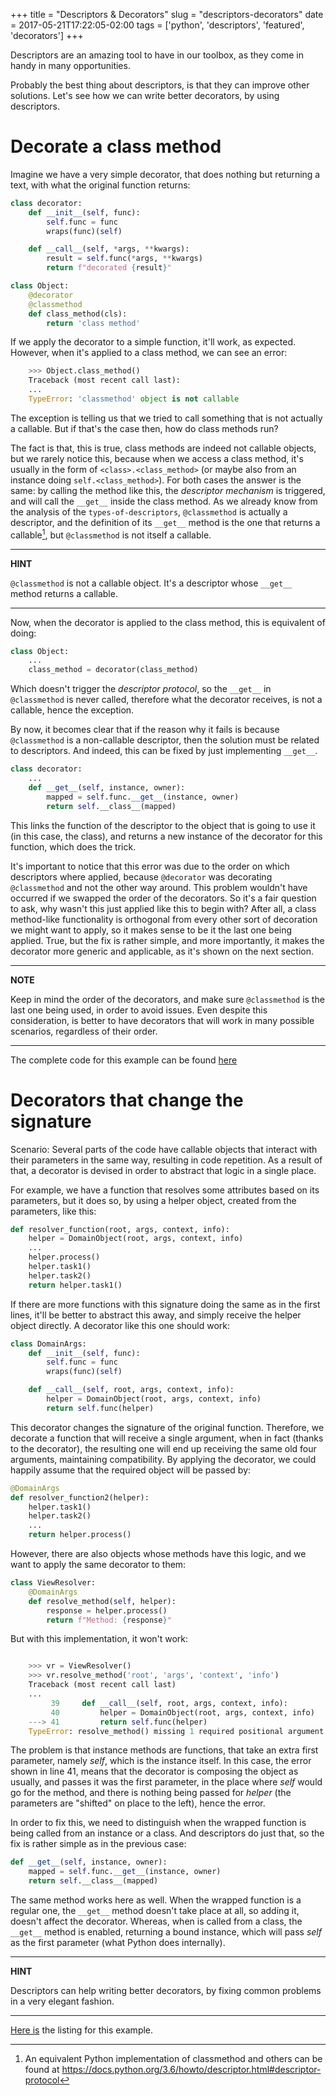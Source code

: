 +++
title = "Descriptors & Decorators"
slug = "descriptors-decorators"
date = 2017-05-21T17:22:05-02:00
tags = ['python', 'descriptors', 'featured', 'decorators']
+++

Descriptors are an amazing tool to have in our toolbox, as they come in
handy in many opportunities.

Probably the best thing about descriptors, is that they can improve
other solutions. Let\'s see how we can write better decorators, by using
descriptors.

# Decorate a class method

Imagine we have a very simple decorator, that does nothing but returning
a text, with what the original function returns:

```python
class decorator:
    def __init__(self, func):
        self.func = func
        wraps(func)(self)

    def __call__(self, *args, **kwargs):
        result = self.func(*args, **kwargs)
        return f"decorated {result}"

class Object:
    @decorator
    @classmethod
    def class_method(cls):
        return 'class method'
```

If we apply the decorator to a simple function, it\'ll work, as
expected. However, when it\'s applied to a class method, we can see an
error:

```python
    >>> Object.class_method()
    Traceback (most recent call last):
    ...
    TypeError: 'classmethod' object is not callable
```

The exception is telling us that we tried to call something that is not
actually a callable. But if that\'s the case then, how do class methods
run?

The fact is that, this is true, class methods are indeed not callable
objects, but we rarely notice this, because when we access a class
method, it\'s usually in the form of
`<class>.<class_method>` (or maybe also from an instance
doing `self.<class_method>`). For both cases the answer is the same: by
calling the method like this, the *descriptor mechanism* is triggered,
and will call the `__get__` inside the class method. As we already know
from the analysis of the `types-of-descriptors`, `@classmethod` is actually a descriptor, and the definition
of its `__get__` method is the one that returns a callable[^1], but
`@classmethod` is not itself a callable.

---
**HINT**

`@classmethod` is not a callable object. It\'s a descriptor whose
`__get__` method returns a callable.

---

Now, when the decorator is applied to the class method, this is
equivalent of doing:

```python
class Object:
    ...
    class_method = decorator(class_method)
```

Which doesn\'t trigger the *descriptor protocol*, so the `__get__` in
`@classmethod` is never called, therefore what the decorator receives,
is not a callable, hence the exception.

By now, it becomes clear that if the reason why it fails is because
`@classmethod` is a non-callable descriptor, then the solution must be
related to descriptors. And indeed, this can be fixed by just
implementing `__get__`.

```python
class decorator:
    ...
    def __get__(self, instance, owner):
        mapped = self.func.__get__(instance, owner)
        return self.__class__(mapped)
```

This links the function of the descriptor to the object that is going to
use it (in this case, the class), and returns a new instance of the
decorator for this function, which does the trick.

It\'s important to notice that this error was due to the order on which
descriptors where applied, because `@decorator` was decorating
`@classmethod` and not the other way around. This problem wouldn\'t have
occurred if we swapped the order of the decorators. So it\'s a fair
question to ask, why wasn\'t this just applied like this to begin with?
After all, a class method-like functionality is orthogonal from every
other sort of decoration we might want to apply, so it makes sense to be
it the last one being applied. True, but the fix is rather simple, and
more importantly, it makes the decorator more generic and applicable, as
it\'s shown on the next section.

---
**NOTE**

Keep in mind the order of the decorators, and make sure `@classmethod`
is the last one being used, in order to avoid issues. Even despite this
consideration, is better to have decorators that will work in many
possible scenarios, regardless of their order.

---

The complete code for this example can be found
[here](https://gist.github.com/rmariano/0c401b79add51bca844429ca5a303e06#file-descriptors2_args0-py)

# Decorators that change the signature

Scenario: Several parts of the code have callable objects that interact
with their parameters in the same way, resulting in code repetition. As
a result of that, a decorator is devised in order to abstract that logic
in a single place.

For example, we have a function that resolves some attributes based on
its parameters, but it does so, by using a helper object, created from
the parameters, like this:

```python
def resolver_function(root, args, context, info):
    helper = DomainObject(root, args, context, info)
    ...
    helper.process()
    helper.task1()
    helper.task2()
    return helper.task1()
```

If there are more functions with this signature doing the same as in the
first lines, it\'ll be better to abstract this away, and simply receive
the helper object directly. A decorator like this one should work:

```python
class DomainArgs:
    def __init__(self, func):
        self.func = func
        wraps(func)(self)

    def __call__(self, root, args, context, info):
        helper = DomainObject(root, args, context, info)
        return self.func(helper)
```

This decorator changes the signature of the original function.
Therefore, we decorate a function that will receive a single argument,
when in fact (thanks to the decorator), the resulting one will end up
receiving the same old four arguments, maintaining compatibility. By
applying the decorator, we could happily assume that the required object
will be passed by:

```python
@DomainArgs
def resolver_function2(helper):
    helper.task1()
    helper.task2()
    ...
    return helper.process()
```

However, there are also objects whose methods have this logic, and we
want to apply the same decorator to them:

```python
class ViewResolver:
    @DomainArgs
    def resolve_method(self, helper):
        response = helper.process()
        return f"Method: {response}"
```

But with this implementation, it won\'t work:

```python

    >>> vr = ViewResolver()
    >>> vr.resolve_method('root', 'args', 'context', 'info')
    Traceback (most recent call last)
    ...
         39     def __call__(self, root, args, context, info):
         40         helper = DomainObject(root, args, context, info)
    ---> 41         return self.func(helper)
    TypeError: resolve_method() missing 1 required positional argument: 'helper'
```

The problem is that instance methods are functions, that take an extra
first parameter, namely *self*, which is the instance itself. In this
case, the error shown in line 41, means that the decorator is composing
the object as usually, and passes it was the first parameter, in the
place where *self* would go for the method, and there is nothing being
passed for *helper* (the parameters are \"shifted\" on place to the
left), hence the error.

In order to fix this, we need to distinguish when the wrapped function
is being called from an instance or a class. And descriptors do just
that, so the fix is rather simple as in the previous case:

```python
def __get__(self, instance, owner):
    mapped = self.func.__get__(instance, owner)
    return self.__class__(mapped)
```

The same method works here as well. When the wrapped function is a
regular one, the `__get__` method doesn\'t take place at all, so adding
it, doesn\'t affect the decorator. Whereas, when is called from a class,
the `__get__` method is enabled, returning a bound instance, which will
pass *self* as the first parameter (what Python does internally).


---
**HINT**

Descriptors can help writing better decorators, by fixing common
problems in a very elegant fashion.

----

[Here is](https://gist.github.com/rmariano/0c401b79add51bca844429ca5a303e06#file-descriptors2_classmethod0-py) the listing for
this example.

[^1]: An equivalent Python implementation of classmethod and others can
    be found at
    <https://docs.python.org/3.6/howto/descriptor.html#descriptor-protocol>
